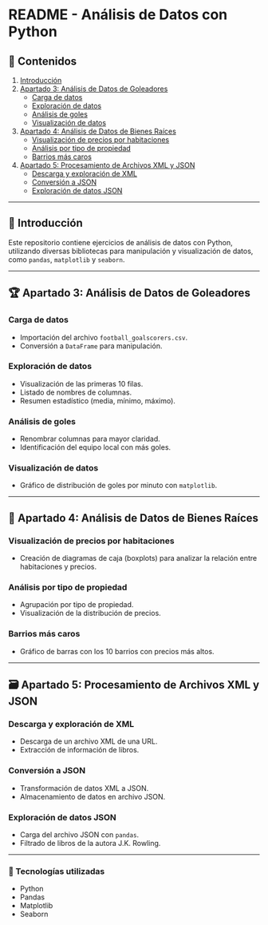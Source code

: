 # README - Análisis de Datos con Python

## 📂 Contenidos
1. [Introducción](#introducción)
2. [Apartado 3: Análisis de Datos de Goleadores](#apartado-3-análisis-de-datos-de-goleadores)
   - [Carga de datos](#carga-de-datos)
   - [Exploración de datos](#exploración-de-datos)
   - [Análisis de goles](#análisis-de-goles)
   - [Visualización de datos](#visualización-de-datos)
3. [Apartado 4: Análisis de Datos de Bienes Raíces](#apartado-4-análisis-de-datos-de-bienes-raíces)
   - [Visualización de precios por habitaciones](#visualización-de-precios-por-habitaciones)
   - [Análisis por tipo de propiedad](#análisis-por-tipo-de-propiedad)
   - [Barrios más caros](#barrios-más-caros)
4. [Apartado 5: Procesamiento de Archivos XML y JSON](#apartado-5-procesamiento-de-archivos-xml-y-json)
   - [Descarga y exploración de XML](#descarga-y-exploración-de-xml)
   - [Conversión a JSON](#conversión-a-json)
   - [Exploración de datos JSON](#exploración-de-datos-json)

---

## 📖 Introducción
Este repositorio contiene ejercicios de análisis de datos con Python, utilizando diversas bibliotecas para manipulación y visualización de datos, como `pandas`, `matplotlib` y `seaborn`.

---

## 🏆 Apartado 3: Análisis de Datos de Goleadores

### Carga de datos
- Importación del archivo `football_goalscorers.csv`.
- Conversión a `DataFrame` para manipulación.

### Exploración de datos
- Visualización de las primeras 10 filas.
- Listado de nombres de columnas.
- Resumen estadístico (media, mínimo, máximo).

### Análisis de goles
- Renombrar columnas para mayor claridad.
- Identificación del equipo local con más goles.

### Visualización de datos
- Gráfico de distribución de goles por minuto con `matplotlib`.

---

## 🏡 Apartado 4: Análisis de Datos de Bienes Raíces

### Visualización de precios por habitaciones
- Creación de diagramas de caja (boxplots) para analizar la relación entre habitaciones y precios.

### Análisis por tipo de propiedad
- Agrupación por tipo de propiedad.
- Visualización de la distribución de precios.

### Barrios más caros
- Gráfico de barras con los 10 barrios con precios más altos.

---

## 🗃️ Apartado 5: Procesamiento de Archivos XML y JSON

### Descarga y exploración de XML
- Descarga de un archivo XML de una URL.
- Extracción de información de libros.

### Conversión a JSON
- Transformación de datos XML a JSON.
- Almacenamiento de datos en archivo JSON.

### Exploración de datos JSON
- Carga del archivo JSON con `pandas`.
- Filtrado de libros de la autora J.K. Rowling.

---

### 🔧 Tecnologías utilizadas
- Python
- Pandas
- Matplotlib
- Seaborn

